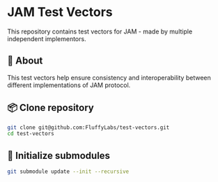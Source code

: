 # JAM Test Vectors

This repository contains test vectors for JAM -
made by multiple independent implementors.

## 📕 About

This test vectors help ensure consistency and
interoperability between different implementations of JAM protocol.

## 📦 Clone repository

```bash
git clone git@github.com:FluffyLabs/test-vectors.git
cd test-vectors
```

## 🔗 Initialize submodules

```bash
git submodule update --init --recursive
```
